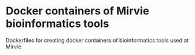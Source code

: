 # Docker containers of Mirvie bioinformatics tools

Dockerfiles for creating docker containers of bioinformatics tools used at Mirvie
